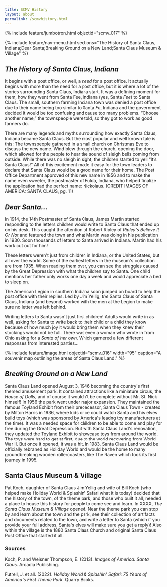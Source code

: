 ```yaml
---
title: SCMV History
layout: about
permalink: /scmvhistory.html
---
```


{% include feature/jumbotron.html objectid="scmv_017" %}

{% include feature/nav-menu.html sections="The History of Santa Claus, Indiana;Dear Santa;Breaking Ground on a New Land;Santa Claus Museum & Village" %}

## *The History of Santa Claus, Indiana*

It begins with a post office, or well, a *need* for a post office. It actually begins with more than the need for a post office, but it is where a lot of the stories surrounding Santa Claus, Indiana start. It was a defining moment for them, how they went from Santa Fee, Indiana (yes, Santa *Fee*) to Santa Claus. The small, southern farming Indiana town was denied a post office due to their name being too similar to Santa *Fe*, Indiana and the government decided it would be too confusing and cause too many problems. “Choose another name,” the townspeople were told, so they got to work as good farmers do. 

There are many legends and myths surrounding how exactly Santa Claus, Indiana became Santa Claus. But the most popular and well known tale is this: The townspeople gathered in a small church on Christmas Eve to discuss the new name. Wind blew through the church, opening the door, which allowed for the people to hear the sound of sleigh bells coming from outside. While there was no sleigh in sight, the children started to yell “It’s Santa Claus\!” All of this excitement made it easy for the town leaders to declare that Santa Claus would be a good name for their home. The Post Office Department approved of this new name in 1856 and to make the name even sweeter, the postmaster of Fulda, Indiana, who helped finalize the application had the perfect name: Nickolaus. (CREDIT IMAGES OF AMERICA: SANTA CLAUS, pg. 11\)

## *Dear Santa...* 

In 1914, the 14th Postmaster of Santa Claus, James Martin started responding to the letters children would write to Santa Claus that ended up on his desk. This caught the attention of Robert Ripley of *Ripley's Believe It Or Not* and featured the town and what Martin was doing in his publication in 1930. Soon thousands of letters to Santa arrived in Indiana. Martin had his work cut out for him!

These letters weren't just from children in Indiana, or the United States, but all over the world. Some of the earliest letters in the museum's collection are from 1935. When reading them over, you can see the struggles caused by the Great Depression with what the children say to Santa. One child mentions her father only works one day a week and would appreciate a bed to sleep on. 

The American Legion in southern Indiana soon jumped on board to help the post office with their replies. Led by Jim Yellig, *the* Santa Claus of Santa Claus, Indiana (and beyond) worked with the men at the Legion to make sure no letter was left behind. 

Writing letters to Santa wasn't just first children! Adults would write in as well, asking for Santa to write back to their child or a child they know because of how much joy it would bring them when they knew their stockings would not be full. There was even a woman who wrote in from Ohio asking for a *Santa of her own*. Which garnered a few different responses from interested parties...

{% include feature/image.html objectid="scmv_016" width="95" caption="A souvenir map outlining the areas of Santa Claus Land." %}

## *Breaking Ground on a New Land*

Santa Claus Land opened August 3, 1946 becoming the country's first themed amusement park. It contained attractions like a miniature circus, the *House of Dolls*, and of course it wouldn't be complete without Mr. St. Nick himself! In 1956 the park went under major expansion. They maintained the famous Toyland Exhibit from their predecessor, Santa Claus Town - created by Milton Harris in 1936, where kids once could watch Santa and his elves build toys (which was sponsored by America's leadng toy manufacturers at the time). It was a needed space for children to be able to come and play for free during the Great Depression. But with Santa Claus Land's renovation, they updated the Toyland Exhibit to showcase toys from around the world. The toys were hard to get at first, due to the world recovering from World War II. But once it opened, it was a hit. In 1983, Santa Claus Land would be officially rebraned as Holiday World and would be the home to many groundbreaking wooden rollercoasters, like The Raven which took its first journey in 1995. 

## Santa Claus Museum & Village 

Pat Koch, daughter of Santa Claus Jim Yellig and wife of Bill Koch (who helped make Holiday World & Splashin' Safari what it is today) decided that the history of the town, of the theme park, and those who built it all, needed a place to house this history for people to come see and learn. In XXXX, *The Santa Claus Museum & Village* opened. Near the theme park you can stop by and learn about the town and the park, see their collection of artifacts and documents related to the town, and write a letter to Santa (which if you provide your full address, Santa's elves will make sure you get a reply)! Also within the village is the 1880 Santa Claus Church and original Santa Claus Post Office that started it all. 


### Sources
Koch, P. and Weisner Thompson, E. (2013). *Images of America: Santa Claus.* Arcadia Publishing.

Futrell, J. et all. (2022). *Holiday World & Splashin' Safari: 75 Years of America's First Theme Park.* Quarry Books.

